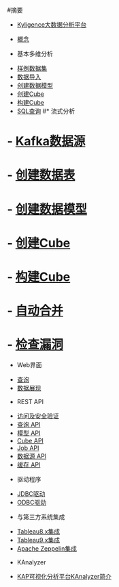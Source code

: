 #摘要

* [Kyligence大数据分析平台](introduction/KAP.md)
 - [概念](introduction/concepts.md)
* 基本多维分析
 - [样例数据集](molap/dataset.cn.md)
 - [数据导入](molap/datasource.cn.md)
 - [创建数据模型](molap/datamodel.cn.md)
 - [创建Cube](molap/create_cube.cn.md)
 - [构建Cube](molap/build_cube.cn.md)
 - [SQL查询](molap/query.cn.md)
#* 流式分析
# - [Kafka数据源]()
# - [创建数据表]()
# - [创建数据模型]()
# - [创建Cube]()
# - [构建Cube]()
# - [自动合并]()
# - [检查漏洞]()
* Web界面
 - [查询](gui/web.cn.md)
 - [数据展现](gui/visualization.cn.md)
* REST API
 - [访问及安全验证](rest/authentication.cn.md)
 - [查询 API](rest/query_api.cn.md)
 - [模型 API](rest/model_api.cn.md)
 - [Cube API](rest/cube_api.cn.md)
 - [Job API](rest/job_api.cn.md)
 - [数据源 API](rest/metadata_api.cn.md)
 - [缓存 API](rest/cache_api.cn.md)
* 驱动程序
 - [JDBC驱动](driver/jdbc.cn.md)
 - [ODBC驱动](driver/odbc.cn.md)
* 与第三方系统集成
 - [Tableau8.x集成](integration/tableau_8.cn.md)
 - [Tableau9.x集成](integration/tableau_9.cn.md)
 - [Apache Zeppelin集成](integration/zeppelin.cn.md)
* KAnalyzer
 - [KAP可视化分析平台KAnalyzer简介](integration/saiku.cn.md)
